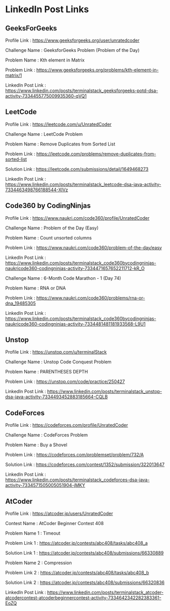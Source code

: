# LinkedIn Post Links

## GeeksForGeeks

Profile Link : https://www.geeksforgeeks.org/user/unratedcoder

Challenge Name : GeeksforGeeks Problem (Problem of the Day)

Problem Name : Kth element in Matrix

Problem Link : https://www.geeksforgeeks.org/problems/kth-element-in-matrix/1

LinkedIn Post Link : https://www.linkedin.com/posts/terminalstack_geeksforgeeks-potd-dsa-activity-7334455775009935360-qVQ1

## LeetCode

Profile Link : https://leetcode.com/u/UnratedCoder

Challenge Name : LeetCode Problem

Problem Name : Remove Duplicates from Sorted List

Problem Link : https://leetcode.com/problems/remove-duplicates-from-sorted-list

Solution Link : https://leetcode.com/submissions/detail/1649468273

LinkedIn Post Link : https://www.linkedin.com/posts/terminalstack_leetcode-dsa-java-activity-7334463498766188544-XlVz

## Code360 by CodingNinjas

Profile Link : https://www.naukri.com/code360/profile/UnratedCoder

Challenge Name : Problem of the Day (Easy)

Problem Name : Count unsorted columns

Problem Link : https://www.naukri.com/code360/problem-of-the-day/easy

LinkedIn Post Link : https://www.linkedin.com/posts/terminalstack_code360bycodingninjas-naukricode360-codingninjas-activity-7334471657652211712-kR_O

Challenge Name : 6-Month Code Marathon - 1 (Day 74)

Problem Name : RNA or DNA

Problem Link : https://www.naukri.com/code360/problems/rna-or-dna_19485305

LinkedIn Post Link : https://www.linkedin.com/posts/terminalstack_code360bycodingninjas-naukricode360-codingninjas-activity-7334481481181933568-L9U1

## Unstop

Profile Link : https://unstop.com/u/terminalStack

Challenge Name : Unstop Code Conquest Problem

Problem Name : PARENTHESES DEPTH

Problem Link : https://unstop.com/code/practice/250427

LinkedIn Post Link : https://www.linkedin.com/posts/terminalstack_unstop-dsa-java-activity-7334493452883185664-CQLB

## CodeForces

Profile Link : https://codeforces.com/profile/UnratedCoder

Challenge Name : CodeForces Problem

Problem Name : Buy a Shovel

Problem Link : https://codeforces.com/problemset/problem/732/A

Solution Link : https://codeforces.com/contest/1352/submission/322013647

LinkedIn Post Link : https://www.linkedin.com/posts/terminalstack_codeforces-dsa-java-activity-7334571505005051904-jMKY

## AtCoder

Profile Link : https://atcoder.jp/users/UnratedCoder

Contest Name : AtCoder Beginner Contest 408

Problem Name 1 : Timeout

Problem Link 1 : https://atcoder.jp/contests/abc408/tasks/abc408_a

Solution Link 1 : https://atcoder.jp/contests/abc408/submissions/66330889

Problem Name 2 : Compression

Problem Link 2 : https://atcoder.jp/contests/abc408/tasks/abc408_b

Solution Link 2 : https://atcoder.jp/contests/abc408/submissions/66320836

LinkedIn Post Link : https://www.linkedin.com/posts/terminalstack_atcoder-atcodercontest-atcoderbeginnercontest-activity-7334642342282383361-EoZQ
